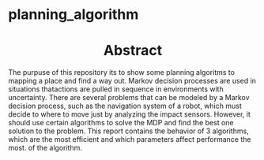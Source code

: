 # planning_algorithm
<h1 align="center">Abstract</h1>
The purpuse of this repository its to show some planning algoritms to mapping a place and find a way out.
Markov decision processes are used in situations thatactions are pulled in sequence in environments with uncertainty. There are several problems that can be modeled by a Markov decision process,
such as the navigation system of a robot, which must decide to
where to move just by analyzing the impact sensors. However, it should
use certain algorithms to solve the MDP and find the best one
solution to the problem. This report contains the behavior of 3 algorithms, which are the most efficient and which parameters affect performance the most.
of the algorithm.


